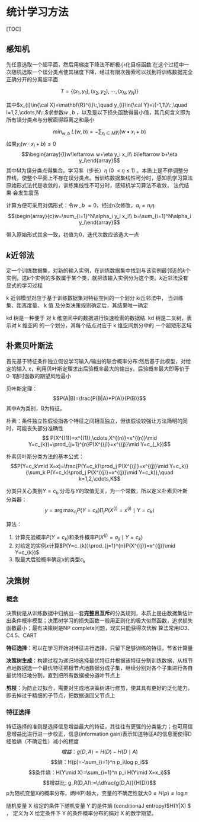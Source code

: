 # 统计学习方法

[TOC]

## 感知机

先任意选取一个超平面，然后用梯度下降法不断极小化目标函数.在这个过程中一次随机选取一个误分类点使其梯度下降，经过有限次搜索可以找到将训练数据完全正确分开的分离超平面

$$T=\{(x_1,y_1),(x_2,y_2),\cdots,(x_N,y_N)\}$$

其中$x_{i}\in{\cal X}=\mathbf{R}^{i}\:,\quad y_{i}\in{\cal Y}=\{-1,1\}\:,\quad i=1,2,\cdots,N\:,$求参数$w\:,b\:$，以及是以下损失函数得最小值，其几何含义即为所有误分类点与分解面得距离之和最小

$$min_{w,b}\:L(w,b)=-\sum_{x_i\in M}y_i(w\bullet x_i+b)$$
如果$y_{i}(w\cdot x_{i}+b)\leqslant0$
$$\begin{array}{l}w\leftarrow w+\eta y_i x_i\\ b\leftarrow b+\eta y_i\end{array}$$
其中M为误分类点得集合。学习率（步长）$\eta\:(0\:\:<\:\eta\:\leq\:1)$ 。本质上是不停调整分界线，使整个平面上不存在误分类点。当训练数据集线性可分时，感知机学习算法原始形式法代是收敛的，训练集线性不可分时，感知机学习算法不收敛， 法代结果 会发生震荡

计算方便可采用对偶形式：令$w\:,b\:=0$，经过n次修改，$\alpha_{i}=n_{i}\eta.$
$$\begin{array}{c}w=\sum_{i=1}^N\alpha_i y_i x_i\\ b=\sum_{i=1}^N\alpha_i y_i\end{array}$$

带入原始形式其余一致，初值为0，迭代次数应该选大一点

## $k$近邻法
定一个训练数据集，对新的输入实例，在训练数据集中找到与该实例最邻近的$k$个实例，这$k$个实例的多数属于某个类，就把该输入实例分为这个类。$k$近邻法没有显式的学习过程

k 近邻模型对应于基于训练数据集对特征空间的一个划分 ki丘邻法中， 当训练集、距离度量、 k 值 及分类决策规则确定后，其结果唯一确定

kd 树是一种便于 对 k 维空间中的数据进行快速检索的数据结. kd 树是二叉树，表示对 k 维空间 的一个划分，其每个结点对应于 k 维空间划分中的 一个超矩形区域

## 朴素贝叶斯法
首先基于特征条件独立假设学习输入/输出的联合概率分布:然后基于此模型，对给定的输入 x，利用贝叶斯定理求出后验概率最大的输出y。后验概率最大即等价于0-1随时函数的期望风险最小

贝叶斯定理：
$$P(A|B)=\frac{P(B|A)*P(A)}{P(B)}$$
其中A为类别，B为特征。

朴素：条件独立性假设指各个特征之间相互独立，但该假设较强让方法简明的同时，可能丧失部分准确性
$$ P(X^{(1)}=x^{(1)},\cdots,X^{(n)}=x^{(n)}\mid Y=c_{k})=\prod_{j=1}^{n}P(X^{(j)}=x^{(j)}\mid Y=c_{_k})$$

朴素贝叶斯分类方法的基本公式：
$$P(Y=c_k\mid X=x)=\frac{P(Y=c_k)\prod_j P(X^{(j)}=x^{(j)}\mid Y=c_k)}{\sum_k P(Y=c_k)\prod_j P(X^{(j)}=x^{(j)}\mid Y=c_k)},\quad k=1,2,\cdots,K$$

分类只关心类别$Y=c_{k}$,分母与$Y$的取值无关，为一个常数，所以定义朴素贝叶斯分类器：
$$y=\arg\max_{c_{i}}P(Y=c_{k})\prod_{j}P(X^{(j)}=x^{(j)}\mid Y=c_{k})$$

算法：
1. 计算先验概率$P(Y=c_{k})$和条件概率$P(X^{(j)}=a_{jl}\mid Y=c_{k})$
2. 对给定的实例$x$计算$P(Y=c_{k})\prod_{j=1}^{n}P(X^{(j)}=x^{(j)}\mid Y=c_{k})$
3. 取最大后验概率确定$x$的类型$c_{k}$

## 决策树
### 概念
决策树是从训练数据中归纳出一套**完整且互斥**的分类规则，本质上是由数据集估计出条件概率模型；决策树学习的损失函数一般用正则化的极大似然函数，追求损失函数最小；最有决策树是NP complete问题，现实只能获得次优解
算法常用ID3、C4.5、CART

**特征选择**：可以在学习开始对特征进行选择，只留下足够训练的特征，节省计算量

**决策树生成**：构建过程为递归地选择最优特征并根据该特征分割训练数据，从根节点地数据选一个最优特征把根节点地数据分成子集，继续分别对各个子集进行各自最优特征地分割，直到把所有数据被分道叶节点上

**剪枝**：为防止过拟合，需要对生成地决策树进行修剪，使其具有更好的泛化能力。即去掉过于精细的子节点，把数据退回父节点上

### 特征选择

特征选择的准则是选择信息增益最大的特征，其往往有更强的分类能力；也可用信息增益比进行进一步校正，信息(information gain)表示知道特征A的信息而使得D经验熵（不确定性）减小的程度
$$增益：g(D,A)=H(D)-H(D\mid A)$$
$$熵：H(p)=-\sum_{i=1}^n p_i\log p_i$$
$$条件熵：H(Y\mid X)=\sum_{i=1}^n p_i H(Y\mid X=x_i)$$
$$增益比: g_R(D,A)\:=\:\dfrac{g(D,A)}{H(D)}$$
p为随机变量X的概率分布，熵H(P)越大，变量的不确定性就大$0\leqslant H(p)\leqslant\log n$

随机变量 X 给定的条件下随机变量 Y 的是件熵 (conditionaJ entropy)$H(Y|X) $ ， 定义为 X 给定条件下 Y 的条件概率分布的娟对 X 的数学期望。

